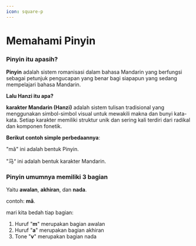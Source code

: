 ```yaml
---
icon: square-p
---
```


# Memahami Pinyin

### Pinyin itu apasih?

**Pinyin** adalah sistem romanisasi dalam bahasa Mandarin yang berfungsi sebagai petunjuk pengucapan yang benar bagi siapapun yang sedang mempelajari bahasa Mandarin.

**Lalu Hanzi itu apa?**

**karakter Mandarin (Hanzi)** adalah sistem tulisan tradisional yang menggunakan simbol-simbol visual untuk mewakili makna dan bunyi kata-kata. Setiap karakter memiliki struktur unik dan sering kali terdiri dari radikal dan komponen fonetik.

**Berikut contoh simple perbedaannya**:

"mǎ" ini adalah bentuk Pinyin.

"马“ ini adalah bentuk karakter Mandarin.

### Pinyin umumnya memiliki 3 bagian

Yaitu **awalan**, **akhiran**, dan **nada**.

contoh: **mǎ**.

mari kita bedah tiap bagian:

1. Huruf "**m**" merupakan bagian awalan
2. Huruf "**a**" merupakan bagian akhiran
3. Tone "**v**" merupakan bagian nada
